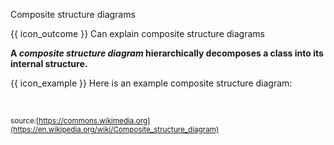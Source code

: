 <span id="title">Composite structure diagrams</span>

<span id="prereqs"></span>

<span id="outcomes">{{ icon_outcome }} Can explain composite structure diagrams</span>

<div id="body">

**A _composite structure diagram_ hierarchically decomposes a class into its internal structure.**

<box>

{{ icon_example }} Here is an example composite structure diagram:

<pic eager src="{{baseUrl}}/modeling/modelingStructures/compositeStructureDiagrams/images/diagram.png" height="150" />
<br>

<sub>source:[https://commons.wikimedia.org](https://en.wikipedia.org/wiki/Composite_structure_diagram)</sub>

</box>
</div>

<div id="extras">
</div>
